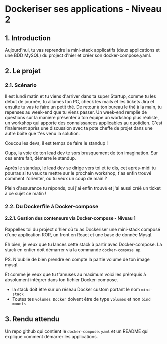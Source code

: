 # Dockeriser ses applications - Niveau 2

## 1. Introduction
Aujourd'hui, tu vas reprendre la mini-stack applicatifs (deux applications et une BDD MySQL) du project d'hier et créer son docker-compose.yaml.

## 2. Le projet
### 2.1. Scénario
Il est lundi matin et tu viens d'arriver dans ta super Startup, comme tu les début de journée, tu allumes ton PC, check les mails et les tickets Jira et ensuite tu vas te faire un petit thé.
De retour à ton bureau le thé à la main, tu repenses au week-end que tu viens passer. 
Un week-end remplie de questions sur la manière présenter à ton équipe un workshop plus réaliste, un workshop qui apporte des connaissances applicables au quotidien. C'est finalement après une discussion avec ta pote cheffe de projet dans une autre boite que t'es venu la solution.

Coucou les devs, il est temps de faire le standup !

Oups, la voie de ton lead dev te sors brusquement de ton imagination. Sur ces entre fait, démarre le standup.

Après le standup, le lead dev se dirige vers toi et te dis, cet après-midi tu pourras si tu veux te mettre sur le prochain workshop,
t'as enfin trouvé comment l'orienter, ou tu veux un coup de main ?

Plein d'assurance tu réponds, oui j'ai enfin trouvé et j'ai aussi créé un ticket à ce sujet ce matin !

### 2.2. Du Dockerfile à Docker-compose
#### 2.2.1. Gestion des conteneurs via Docker-compose - Niveau 1
Rappelles toi du project d'hier où tu as Dockeriser une mini-stack composé d'une application ROR, un front en React et une base de donnée Mysql.

Eh bien, je veux que tu lances cette stack à partir avec Docker-compose. 
La stack en entier doit démarrer via la commande `docker-compose up`.

PS. N'oublie de bien prendre en compte la partie volume de ton image mysql.

Et comme je veux que tu t'amuses au maximum voici les prérequis à absolument intégrer dans ton fichier Docker-compose.
 
- la stack doit être sur un réseau Docker custom portant le nom `mini-stack`
- Toutes tes `volumes Docker` doivent être de type `volumes` et non `bind mounts`


## 3. Rendu attendu
Un repo github qui contient le `docker-compose.yaml` et un README qui explique comment démarrer les applications.
